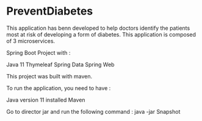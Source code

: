 # PreventDiabetes
This application has benn developed to help doctors identify the patients most at risk of developing a form of diabetes.
This application is composed of 3 microservices.

Spring Boot Project with :

Java 11
Thymeleaf
Spring Data
Spring Web

This project was built with maven.

To run the application, you need to have :

Java version 11 installed
Maven

Go to director jar and run the following command :
java -jar Snapshot

